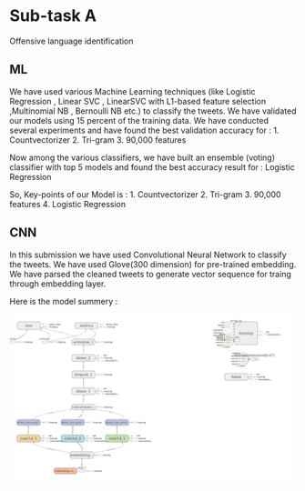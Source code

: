# Sub-task A
Offensive language identification

## ML

We have used various Machine Learning techniques (like Logistic Regression , Linear SVC , LinearSVC with L1-based feature selection ,Multinomial NB , Bernoulli NB etc.) to classify the tweets.
We have validated our models using 15 percent of the training data.
We have conducted several experiments and have found the best validation accuracy for :
    1. Countvectorizer
    2. Tri-gram
    3. 90,000 features

Now among the various classifiers, we have built an ensemble (voting) classifier with top 5 models and found the best accuracy result for :
    Logistic Regression

So, Key-points of our Model is :
    1. Countvectorizer
    2. Tri-gram
    3. 90,000 features
    4. Logistic Regression

## CNN

In this submission we have used Convolutional Neural Network to classify the tweets.
We have used Glove(300 dimension) for pre-trained embedding.
We have parsed the cleaned tweets to generate vector sequence for traing through embedding layer.

Here is the model summery :

<img src="graph_run.png?raw=true">